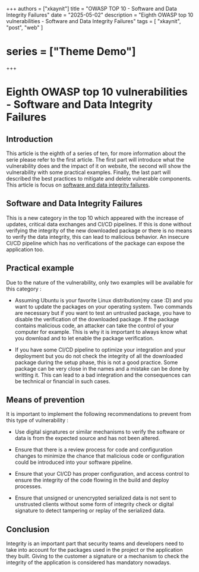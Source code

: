 +++
authors = ["xkaynit"]
title = "OWASP TOP 10 - Software and Data Integrity Failures"
date = "2025-05-02"
description = "Eighth OWASP top 10 vulnerabilities - Software and Data Integrity Failures"
tags = [
    "xkaynit",
    "post",
    "web"
]
# series = ["Theme Demo"]
+++

# Eighth OWASP top 10 vulnerabilities - Software and Data Integrity Failures

## Introduction

This article is the eighth of a series of ten, for more information about the serie please refer to the first article. The first part will introduce what the vulnerability does and the impact of it on website, the second will show the vulnerability with some practical examples. Finally, the last part will described the best practices to mitigate and delete vulnerable components. This article is focus on [software and data integrity failures](https://owasp.org/Top10/A08_2021-Software_and_Data_Integrity_Failures/).

## Software and Data Integrity Failures

This is a new category in the top 10 which appeared with the increase of updates, critical data exchanges and CI/CD pipelines. If this is done without verifying the integrity of the new downloaded package or there is no means to verify the data integrity, this can lead to malicious behavior. An insecure CI/CD pipeline which has no verifications of the package can expose the application too. 

## Practical example 

Due to the nature of the vulnerability, only two examples will be available for this category :

- Assuming Ubuntu is your favorite Linux distribution(my case :D) and you want to update the packages on your operating system. Two commands are necessary but if you want to test an untrusted package, you have to disable the verification of the downloaded package. If the package contains malicious code, an attacker can take the control of your computer for example. This is why it is important to always know what you download and to let enable the package verification.

- If you have some CI/CD pipeline to optimize your integration and your deployment but you do not check the integrity of all the downloaded package during the setup phase, this is not a good practice. Some package can be very close in the names and a mistake can be done by writting it. This can lead to a bad integration and the consequences can be technical or financial in such cases.

## Means of prevention

It is important to implement the following recommendations to prevent from this type of vulnerability :

- Use digital signatures or similar mechanisms to verify the software or data is from the expected source and has not been altered. 

- Ensure that there is a review process for code and configuration changes to minimize the chance that malicious code or configuration could be introduced into your software pipeline.

- Ensure that your CI/CD has proper configuration, and access control to ensure the integrity of the code flowing in the build and deploy processes.

- Ensure that unsigned or unencrypted serialized data is not sent to unstrusted clients without some form of integrity check or digital signature to detect tampering or replay of the serialized data.

## Conclusion

Integrity is an important part that security teams and developers need to take into account for the packages used in the project or the application they built. Giving to the customer a signature or a mechanism to check the integrity of the application is considered has mandatory nowadays.

